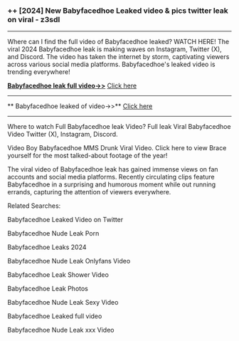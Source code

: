 ### ++ [2024] New  Babyfacedhoe Leaked video & pics twitter leak on viral - z3sdl

----------

Where can I find the full video of  Babyfacedhoe leaked? WATCH HERE! The viral 2024  Babyfacedhoe leak is making waves on Instagram, Twitter (X), and Discord. The video has taken the internet by storm, captivating viewers across various social media platforms.  Babyfacedhoe's leaked video is trending everywhere!


**[ Babyfacedhoe leak full video->>](http://wildbook.top/wildbook8git)** [Click here](http://wildbook.top/wildbook8git)

----------


** Babyfacedhoe leaked of video->>** [Click here](http://wildbook.top/wildbook8git)

----------


Where to watch Full  Babyfacedhoe leak Video? Full leak Viral  Babyfacedhoe Video Twitter (X), Instagram, Discord.

Video Boy  Babyfacedhoe MMS Drunk Viral Video. Click here to view Brace yourself for the most talked-about footage of the year!

The viral video of  Babyfacedhoe leak has gained immense views on fan accounts and social media platforms. Recently circulating clips feature  Babyfacedhoe in a surprising and humorous moment while out running errands, capturing the attention of viewers everywhere.




Related Searches:

 Babyfacedhoe Leaked Video on Twitter

 Babyfacedhoe Nude Leak Porn

 Babyfacedhoe Leaks 2024

 Babyfacedhoe Nude Leak Onlyfans Video

 Babyfacedhoe Leak Shower Video

 Babyfacedhoe Leak Photos

 Babyfacedhoe Nude Leak Sexy Video

 Babyfacedhoe Leaked full video

 Babyfacedhoe Nude Leak xxx Video

